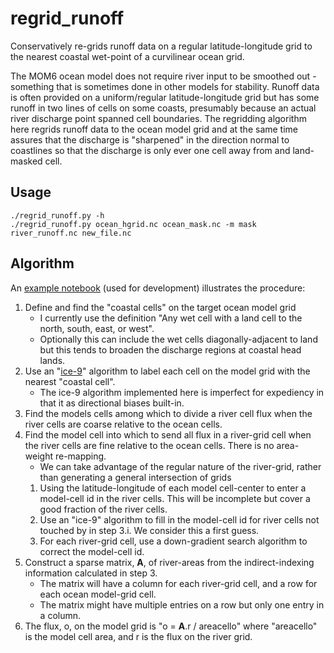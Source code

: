 # regrid_runoff

Conservatively re-grids runoff data on a regular latitude-longitude grid to the nearest coastal wet-point
of a curvilinear ocean grid.

The MOM6 ocean model does not require river input to be smoothed out - something that is sometimes done
in other models for stability.
Runoff data is often provided on a uniform/regular latitude-longitude grid but has some runoff in two lines of
cells on some coasts, presumably because an actual river discharge point spanned cell boundaries.
The regridding algorithm here regrids runoff data to the ocean model grid and at the same time assures
that the discharge is "sharpened" in the direction normal to coastlines so that the discharge is only
ever one cell away from and land-masked cell.

## Usage

```
./regrid_runoff.py -h
./regrid_runoff.py ocean_hgrid.nc ocean_mask.nc -m mask river_runoff.nc new_file.nc
```

## Algorithm

An [example notebook](https://github.com/adcroft/regrid_runoff/blob/master/Regrid%20runoff%20data.ipynb)
(used for development) illustrates the procedure:
1. Define and find the "coastal cells" on the target ocean model grid
   - I currently use the definition "Any wet cell with a land cell to the north, south, east, or west".
   - Optionally this can include the wet cells diagonally-adjacent to land but this tends to broaden
   the discharge regions at coastal head lands.
2. Use an "[ice-9](https://en.wikipedia.org/wiki/Ice-nine)" algorithm to label each cell on the model
grid with the nearest "coastal cell".
   - The ice-9 algorithm implemented here is imperfect for expediency in that it as directional biases
   built-in.
3. Find the models cells among which to divide a river cell flux when the river cells are coarse
   relative to the ocean cells.
4. Find the model cell into which to send all flux in a river-grid cell when the river cells are fine
   relative to the ocean cells.
   There is no area-weight re-mapping.
   - We can take advantage of the regular nature of the river-grid, rather than generating a general
   intersection of grids
   1. Using the latitude-longitude of each model cell-center to enter a model-cell id in the river cells.
   This will be incomplete but cover a good fraction of the river cells.
   2. Use an "ice-9" algorithm to fill in the model-cell id for river cells not touched by in step 3.i.
   We consider this a first guess.
   3. For each river-grid cell, use a down-gradient search algorithm to correct the model-cell id.
5. Construct a sparse matrix, **A**, of river-areas from the indirect-indexing information calculated
   in step 3.
   - The matrix will have a column for each river-grid cell, and a row for each ocean model-grid cell.
   - The matrix might have multiple entries on a row but only one entry in a column.
6. The flux, o, on the model grid is "o = **A**.r / areacello" where "areacello" is the model cell area,
   and r is the flux on the river grid.

